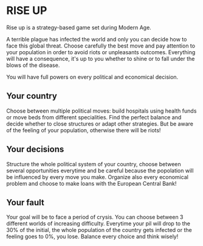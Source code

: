 # RISE UP

Rise up is a strategy-based game set during Modern Age.

A terrible plague has infected the world and only you can decide how to face this global threat. Choose carefully the best move and pay attention to your population in order to avoid riots or unpleasants outcomes. Everything will have a consequence, it's up to you whether to shine or to fall under the blows of the disease.

You will have full powers on every political and economical decision.

## Your country

Choose between multiple political moves: build hospitals using health funds or move beds from different specialities. Find the perfect balance and decide whether to close structures or adapt other strategies. But be aware of the feeling of your population, otherwise there will be riots!

## Your decisions

Structure the whole political system of your country, choose between several opportunities everytime and be careful because the popolation will be influenced by every move you make. Organize also every economical problem and choose to make loans with the European Central Bank!

## Your fault

Your goal will be to face a period of crysis. You can choose between 3 different worlds of increasing difficulty. Everytime your pil will drop to the 30% of the initial, the whole population of the country gets infected or the feeling goes to 0%, you lose. Balance every choice and think wisely!

